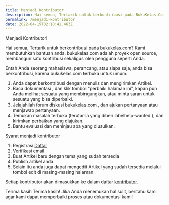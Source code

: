```yaml
---
title: Menjadi Kontributor
description: Hai semua, Tertarik untuk berkontribusi pada BukuKelas.Com? Kami membutuhkan bantuan anda. bukukelas.com adalah proyek open source, membangun satu kontribusi sekaligus oleh pengguna seperti Anda.
permalink: /menjadi-kontributor
date: 2022-04-19T02:18:42.463Z
---
```


Menjadi Kontributor!

Hai semua, Tertarik untuk berkontribusi pada bukukelas.com? Kami membutuhkan bantuan anda. bukukelas.com adalah proyek open source, membangun satu kontribusi sekaligus oleh pengguna seperti Anda.

Entah Anda seorang mahasiswa, perancang, atau siapa saja, anda bisa berkontribusi, karena bukukelas.com terbuka untuk umum. 

1. Anda dapat berkontribusi dengan menulis dan mengirimkan Artikel.
2. Baca dokumentasi , dan klik tombol "perbaiki halaman ini", kapan pun Anda melihat sesuatu yang membingungkan, atau minta saran untuk sesuatu yang bisa diperbaiki.
3. Jelajahilah forum diskusi bukukelas.com , dan ajukan pertanyaan atau menjawab pertanyaan.
5. Temukan masalah terbuka (terutama yang diberi labelhelp-wanted ), dan kirimkan perbaikan yang diajukan. 
6. Bantu evaluasi dan meninjau apa yang diusulkan.

Syarat menjadi kontributor
1. Registrasi <a href="https://bukukelas.com/admin" title="Daftar">Daftar</a>
2. Verifikasi email
3. Buat Artikel baru dengan tema yang sudah tersedia
4. Publish artikel anda
5. Selain itu anda juga dapat mengedit Artikel yang sudah tersedia melalui tombol edit di masing-masing halaman.


Setiap kontributor akan dimasukkan ke dalam daftar [kontributor](https://bukukelas.com/all-authors "Daftar Kontributor").

Terima kasih 
Terima kasih! Jika Anda menemukan hal sulit, beritahu kami agar kami dapat memperbaiki proses atau dokumentasi kami!
